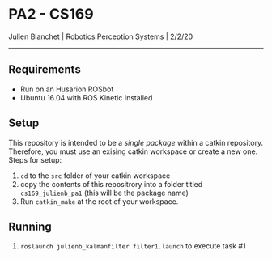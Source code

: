 # PA2 - CS169
Julien Blanchet | Robotics Perception Systems | 2/2/20

<hr>

## Requirements
* Run on an Husarion ROSbot
* Ubuntu 16.04 with ROS Kinetic Installed

## Setup

This repository is intended to be a *single package* within a catkin repository. Therefore, you must use an exising catkin workspace or create a new one. Steps for setup:


1. `cd` to the `src` folder of your catkin workspace
1. copy the contents of this repositrory into a folder titled `cs169_julienb_pa1` (this will be the package name)
1. Run `catkin_make` at the root of your workspace.

## Running
1. `roslaunch julienb_kalmanfilter filter1.launch` to execute task #1
